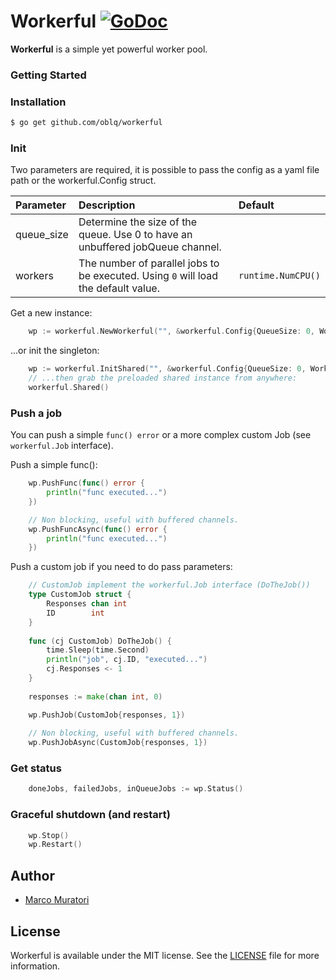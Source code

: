 # Workerful [![GoDoc](https://godoc.org/github.com/oblq/goms?status.svg)](https://godoc.org/github.com/oblq/workerful)

**Workerful** is a simple yet powerful worker pool.

### Getting Started

### Installation

```sh
$ go get github.com/oblq/workerful
```

### Init

Two parameters are required, it is possible to pass the config as a yaml file path or the workerful.Config struct.

| Parameter   | Description  | Default
| :---        |     :---     |     :---
| queue_size    | Determine the size of the queue. Use 0 to have an unbuffered jobQueue channel. | 
| workers | The number of parallel jobs to be executed. Using `0` will load the default value. | `runtime.NumCPU()`

Get a new instance:
```go
    wp := workerful.NewWorkerful("", &workerful.Config{QueueSize: 0, Workers: 0})
```

...or init the singleton:

```go
    wp := workerful.InitShared("", &workerful.Config{QueueSize: 0, Workers: 0})
    // ...then grab the preloaded shared instance from anywhere:
    workerful.Shared()
```

### Push a job

You can push a simple `func() error` or a more complex custom Job (see `workerful.Job` interface).

Push a simple func():
```go
    wp.PushFunc(func() error { 
    	println("func executed...")
    })

    // Non blocking, useful with buffered channels.
    wp.PushFuncAsync(func() error { 
    	println("func executed...")
    })
```

Push a custom job if you need to do pass parameters:
```go
    // CustomJob implement the workerful.Job interface (DoTheJob())
    type CustomJob struct {
        Responses chan int
        ID        int
    }
    
    func (cj CustomJob) DoTheJob() {
        time.Sleep(time.Second)
        println("job", cj.ID, "executed...")
        cj.Responses <- 1
    }
        	
    responses := make(chan int, 0)

    wp.PushJob(CustomJob{responses, 1})
        
    // Non blocking, useful with buffered channels.
    wp.PushJobAsync(CustomJob{responses, 1})
```

### Get status

```go
    doneJobs, failedJobs, inQueueJobs := wp.Status()
```

### Graceful shutdown (and restart)

```go
    wp.Stop()
    wp.Restart()
```

## Author

- [Marco Muratori](mailto:marcomrtr@gmail.com) 

## License

Workerful is available under the MIT license. See the [LICENSE](./LICENSE) file for more information.
